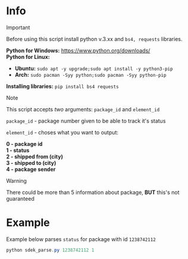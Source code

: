 # Info
> [!IMPORTANT]
> Before using this script install python v.3.xx and `bs4, requests` libraries.

**Python for Windows:** https://www.python.org/downloads/<br />
**Python for Linux:** 
- **Ubuntu:** `sudo apt -y upgrade;sudo apt install -y python3-pip`
- **Arch:** `sudo pacman -Syy python;sudo pacman -Syy python-pip`

**Installing libraries:** `pip install bs4 requests`

> [!NOTE]
> This script accepts *two* arguments: `package_id` and `element_id`

`package_id` - package number given to be able to track it's status

`element_id` - choses what you want to output:

**0 - package id<br />
1 - status<br />
2 - shipped from (city)<br />
3 - shipped to (city)<br />
4 - package sender**

> [!WARNING]
> There could be more than 5 information about package, **BUT** this's not guaranteed

# Example
Example below parses `status` for package with id `1238742112`
```powershell
python sdek_parse.py 1238742112 1
```
